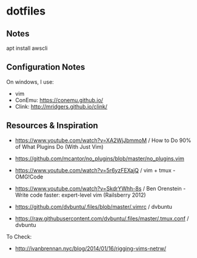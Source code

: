 # dotfiles

## Notes
apt install awscli

## Configuration Notes
On windows, I use:
- vim
- ConEmu: https://conemu.github.io/
- Clink: http://mridgers.github.io/clink/

## Resources & Inspiration
- https://www.youtube.com/watch?v=XA2WjJbmmoM / How to Do 90% of What Plugins Do (With Just Vim)
- https://github.com/mcantor/no_plugins/blob/master/no_plugins.vim
- https://www.youtube.com/watch?v=5r6yzFEXajQ / vim + tmux - OMG!Code
- https://www.youtube.com/watch?v=SkdrYWhh-8s / Ben Orenstein - Write code faster: expert-level vim (Railsberry 2012)

- https://github.com/dvbuntu/.files/blob/master/.vimrc / dvbuntu
- https://raw.githubusercontent.com/dvbuntu/.files/master/.tmux.conf / dvbuntu

To Check:
- http://ivanbrennan.nyc/blog/2014/01/16/rigging-vims-netrw/
